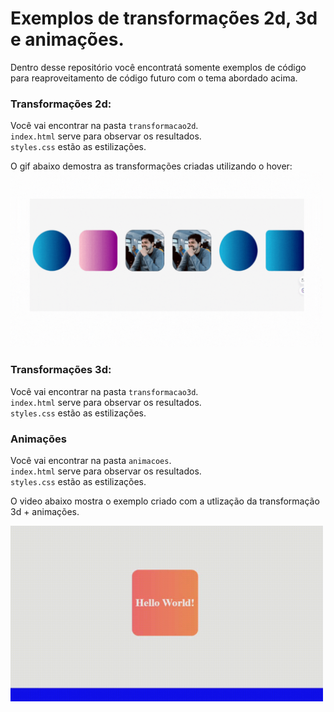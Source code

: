 # Exemplos de transformações 2d, 3d e animações.

Dentro desse repositório você encontratá somente exemplos de código para reaproveitamento de código futuro com o tema abordado acima.

### Transformações 2d:

Você vai encontrar na pasta <code>transformacao2d</code>.<br>
<code>index.html</code> serve para observar os resultados.<br>
<code>styles.css</code> estão as estilizações.<br>

O gif abaixo demostra as transformações criadas utilizando o hover:<br>
<img src="/conteudo-readme/transformacao2d.gif" alt="Gif das animações 2D" width="500"/>

### Transformações 3d:

Você vai encontrar na pasta <code>transformacao3d</code>.<br>
<code>index.html</code> serve para observar os resultados.<br>
<code>styles.css</code> estão as estilizações.<br>

### Animações

Você vai encontrar na pasta <code>animacoes</code>.<br>
<code>index.html</code> serve para observar os resultados.<br>
<code>styles.css</code> estão as estilizações.<br>

O video abaixo mostra o exemplo criado com a utlização da transformação 3d + animações.

<img src="/conteudo-readme/animação.gif" alt="Gif das animações 2D" width="500"/>
